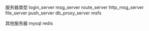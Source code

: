 服务器类型
	login_server
	msg_server
	route_server
	http_msg_server
	file_server
	push_server
	db_proxy_server
	msfs

其他服务器
	mysql
	redis

